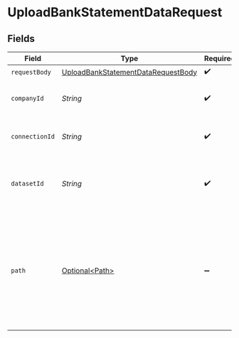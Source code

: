 # UploadBankStatementDataRequest


## Fields

| Field                                                                                                                                   | Type                                                                                                                                    | Required                                                                                                                                | Description                                                                                                                             | Example                                                                                                                                 |
| --------------------------------------------------------------------------------------------------------------------------------------- | --------------------------------------------------------------------------------------------------------------------------------------- | --------------------------------------------------------------------------------------------------------------------------------------- | --------------------------------------------------------------------------------------------------------------------------------------- | --------------------------------------------------------------------------------------------------------------------------------------- |
| `requestBody`                                                                                                                           | [UploadBankStatementDataRequestBody](../../models/operations/UploadBankStatementDataRequestBody.md)                                     | :heavy_check_mark:                                                                                                                      | N/A                                                                                                                                     |                                                                                                                                         |
| `companyId`                                                                                                                             | *String*                                                                                                                                | :heavy_check_mark:                                                                                                                      | Unique identifier for a company.                                                                                                        | 8a210b68-6988-11ed-a1eb-0242ac120002                                                                                                    |
| `connectionId`                                                                                                                          | *String*                                                                                                                                | :heavy_check_mark:                                                                                                                      | Unique identifier for a connection.                                                                                                     | 2e9d2c44-f675-40ba-8049-353bfcb5e171                                                                                                    |
| `datasetId`                                                                                                                             | *String*                                                                                                                                | :heavy_check_mark:                                                                                                                      | Unique identifier for the dataset that completed its sync.                                                                              |                                                                                                                                         |
| `path`                                                                                                                                  | [Optional\<Path>](../../models/shared/Path.md)                                                                                          | :heavy_minus_sign:                                                                                                                      | The endpoint path of the third-party banking service that the request body originates from. Only required if the source is not `codat`. |                                                                                                                                         |